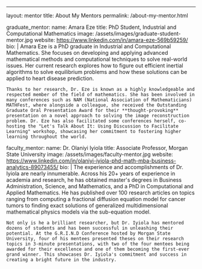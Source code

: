 ---
layout: mentor
title: About My Mentors
permalink: /about-my-mentor.html

graduate_mentor:
  name: Amara Eze
  title: PhD Student, Industrial and Computational Mathematics
  image: /assets/images/graduate-student-mentor.jpg
  website: https://www.linkedin.com/in/amara-eze-569b59259/
  bio: |
    Amara Eze is a PhD graduate in Industrial and Computational Mathematics. She focuses on developing and applying advanced mathematical methods and computational techniques to solve real-world issues. Her current research explores how to figure out efficient inertial algorithms to solve equilibrium problems and how these solutions can be applied to heart disease prediction.
    
    Thanks to her research, Dr. Eze is known as a highly knowledgeable and respected member of the field of mathematics. She has been involved in many conferences such as NAM (National Association of Mathematicians) MATHFest, where alongside a colleague, she received the Outstanding Graduate Oral Presentation Award for their **thought-provoking** presentation on a novel approach to solving the image reconstruction problem. Dr. Eze has also facilitated some conferences herself, co-hosting the "Let's Talk About It: Using Discussion to Facilitate Learning" workshop, showcasing her commitment to fostering higher learning throughout the world.

faculty_mentor:
  name: Dr. Olaniyi Iyiola
  title: Associate Professor, Morgan State University
  image: /assets/images/faculty-mentor.jpg
  website: https://www.linkedin.com/in/olaniyi-iyiola-phd-math-mba-business-analytics-89073455/
  bio: |
    The experience and accomplishments of Dr. Iyiola are nearly innumerable. Across his 20+ years of experience in academia and research, he has obtained master's degrees in Business Administration, Science, and Mathematics, and a PhD in Computational and Applied Mathematics. He has published over 100 research articles on topics ranging from computing a fractional diffusion equation model for cancer tumors to finding exact solutions of generalized multidimensional mathematical physics models via the sub-equation model.
    
    Not only is he a brilliant researcher, but Dr. Iyiola has mentored dozens of students and has been successful in unleashing their potential. At the G.R.I.N.D Conference hosted by Morgan State University, four of his mentees presented theses on their research topics in 3-minute presentations, with two of the four mentees being awarded for their excellence and one of them becoming the first-ever grand winner. This showcases Dr. Iyiola's commitment and success in creating a bright future in the industry.
